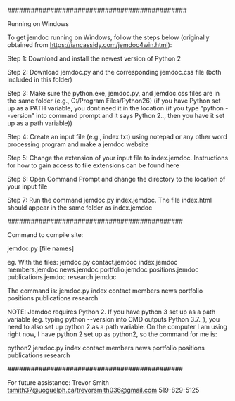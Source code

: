 ##############################################

Running on Windows

To get jemdoc running on Windows, follow the steps below (originally obtained from https://iancassidy.com/jemdoc4win.html):

Step 1: Download and install the newest version of Python 2

Step 2: Download jemdoc.py and the corresponding jemdoc.css file (both included in this folder)

Step 3: Make sure the python.exe, jemdoc.py, and jemdoc.css files are in the same folder (e.g., C:/Program Files/Python26) (if you have Python set up as a PATH variable, you dont need it in the location (if you type "python --version" into command prompt and it says Python 2._._, then you have it set up as a path variable))

Step 4: Create an input file (e.g., index.txt) using notepad or any other word processing program and make a jemdoc website

Step 5: Change the extension of your input file to index.jemdoc. Instructions for how to gain access to file extensions can be found here

Step 6: Open Command Prompt and change the directory to the location of your input file

Step 7: Run the command jemdoc.py index.jemdoc. The file index.html should appear in the same folder as index.jemdoc

#############################################

Command to compile site:

jemdoc.py [file names]

eg. With the files:
jemdoc.py
contact.jemdoc
index.jemdoc
members.jemdoc
news.jemdoc
portfolio.jemdoc
positions.jemdoc
publications.jemdoc
research.jemdoc

The command is:
jemdoc.py index contact members news portfolio positions publications research

NOTE: Jemdoc requires Python 2. If you have python 3 set up as a path variable (eg. typing python --version into CMD outputs Python 3.7._), you need to also set up python 2 as a path variable. On the computer I am using right now, I have python 2 set up as python2, so the command for me is:

python2 jemdoc.py index contact members news portfolio positions publications research

#############################################

For future assistance:
Trevor Smith
tsmith37@uoguelph.ca/trevorsmith036@gmail.com
519-829-5125